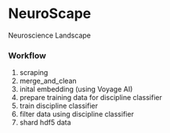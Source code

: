 # NeuroScape
Neuroscience Landscape


### Workflow

1. scraping
2. merge_and_clean
3. inital embedding (using Voyage AI)
4. prepare training data for discipline classifier
5. train discipline classifier
6. filter data using discipline classifier
7. shard hdf5 data

